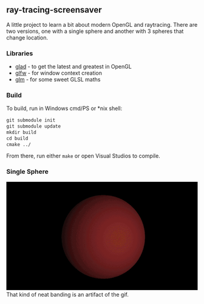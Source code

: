 ## ray-tracing-screensaver ##

A little project to learn a bit about modern OpenGL and raytracing. There are two versions, one with a single sphere and another with 3 spheres that change location.

### Libraries ###
- [glad](https://github.com/Dav1dde/glad) - to get the latest and greatest in OpenGL
- [glfw](https://github.com/glfw/glfw) - for window context creation
- [glm](https://github.com/g-truc/glm) - for some sweet GLSL maths

### Build ###
To build, run in Windows cmd/PS or *nix shell:
```shell
git submodule init
git submodule update
mkdir build
cd build
cmake ../
```
From there, run either `make` or open Visual Studios to compile.

### Single Sphere ###
![](single.gif)  
That kind of neat banding is an artifact of the gif.
